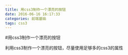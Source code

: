 ```yaml
---
title: 用css3制作一个漂亮的按钮
date: 2016-06-16 16:17:33
categories: 前端基础
tags: css3
---
```



#用css3制作一个漂亮的按钮

利用css3制作一个漂亮的按钮，尽量使用足够多的css3的属性

